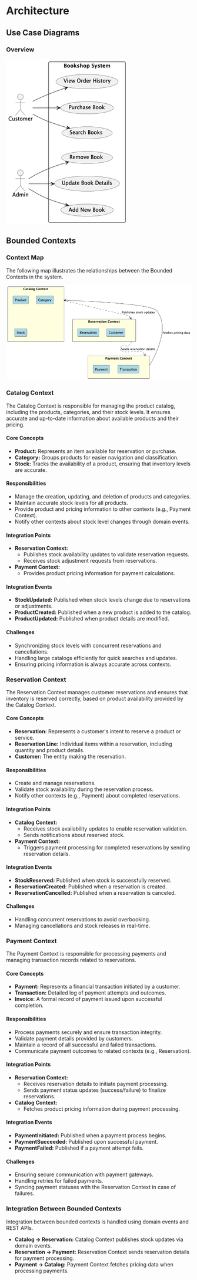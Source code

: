 # Architecture

## Use Case Diagrams

### Overview
![Use Case Overview](architecture/use-case-diagrams/rendered/overview.png)


## Bounded Contexts

### Context Map

The following map illustrates the relationships between the Bounded Contexts in the system.

![Context Map](architecture/bounded-context-diagrams/rendered/context-map.png)

### Catalog Context

The Catalog Context is responsible for managing the product catalog, including the products, categories, and their stock levels. It ensures accurate and up-to-date information about available products and their pricing.

#### Core Concepts
- **Product:** Represents an item available for reservation or purchase.
- **Category:** Groups products for easier navigation and classification.
- **Stock:** Tracks the availability of a product, ensuring that inventory levels are accurate.

#### Responsibilities
- Manage the creation, updating, and deletion of products and categories.
- Maintain accurate stock levels for all products.
- Provide product and pricing information to other contexts (e.g., Payment Context).
- Notify other contexts about stock level changes through domain events.

#### Integration Points
- **Reservation Context:**
    - Publishes stock availability updates to validate reservation requests.
    - Receives stock adjustment requests from reservations.
- **Payment Context:**
    - Provides product pricing information for payment calculations.

#### Integration Events
- **StockUpdated:** Published when stock levels change due to reservations or adjustments.
- **ProductCreated:** Published when a new product is added to the catalog.
- **ProductUpdated:** Published when product details are modified.

#### Challenges
- Synchronizing stock levels with concurrent reservations and cancellations.
- Handling large catalogs efficiently for quick searches and updates.
- Ensuring pricing information is always accurate across contexts.

### Reservation Context

The Reservation Context manages customer reservations and ensures that inventory is reserved correctly, based on product availability provided by the Catalog Context.

#### Core Concepts
- **Reservation:** Represents a customer's intent to reserve a product or service.
- **Reservation Line:** Individual items within a reservation, including quantity and product details.
- **Customer:** The entity making the reservation.

#### Responsibilities
- Create and manage reservations.
- Validate stock availability during the reservation process.
- Notify other contexts (e.g., Payment) about completed reservations.

#### Integration Points
- **Catalog Context:**
    - Receives stock availability updates to enable reservation validation.
    - Sends notifications about reserved stock.
- **Payment Context:**
    - Triggers payment processing for completed reservations by sending reservation details.

#### Integration Events
- **StockReserved:** Published when stock is successfully reserved.
- **ReservationCreated:** Published when a reservation is created.
- **ReservationCancelled:** Published when a reservation is canceled.

#### Challenges
- Handling concurrent reservations to avoid overbooking.
- Managing cancellations and stock releases in real-time.

### Payment Context

The Payment Context is responsible for processing payments and managing transaction records related to reservations.

#### Core Concepts
- **Payment:** Represents a financial transaction initiated by a customer.
- **Transaction:** Detailed log of payment attempts and outcomes.
- **Invoice:** A formal record of payment issued upon successful completion.

#### Responsibilities
- Process payments securely and ensure transaction integrity.
- Validate payment details provided by customers.
- Maintain a record of all successful and failed transactions.
- Communicate payment outcomes to related contexts (e.g., Reservation).

#### Integration Points
- **Reservation Context:**
    - Receives reservation details to initiate payment processing.
    - Sends payment status updates (success/failure) to finalize reservations.
- **Catalog Context:**
    - Fetches product pricing information during payment processing.

#### Integration Events
- **PaymentInitiated:** Published when a payment process begins.
- **PaymentSucceeded:** Published upon successful payment.
- **PaymentFailed:** Published if a payment attempt fails.

#### Challenges
- Ensuring secure communication with payment gateways.
- Handling retries for failed payments.
- Syncing payment statuses with the Reservation Context in case of failures.

### Integration Between Bounded Contexts

Integration between bounded contexts is handled using domain events and REST APIs.

- **Catalog → Reservation:** Catalog Context publishes stock updates via domain events.
- **Reservation → Payment:** Reservation Context sends reservation details for payment processing.
- **Payment → Catalog:** Payment Context fetches pricing data when processing payments.
